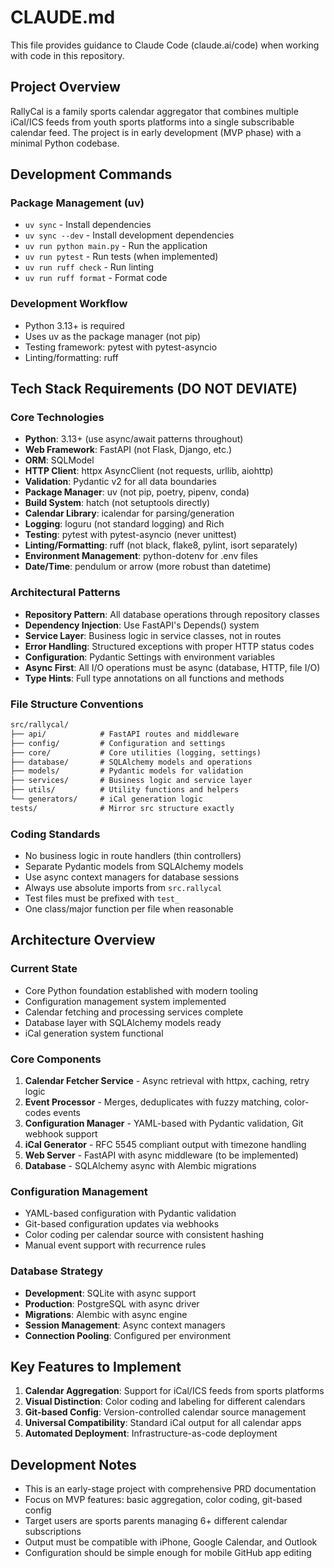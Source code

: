 # CLAUDE.md

This file provides guidance to Claude Code (claude.ai/code) when working with code in this repository.

## Project Overview

RallyCal is a family sports calendar aggregator that combines multiple iCal/ICS feeds from youth sports platforms into a single subscribable calendar feed. The project is in early development (MVP phase) with a minimal Python codebase.

## Development Commands

### Package Management (uv)

- `uv sync` - Install dependencies
- `uv sync --dev` - Install development dependencies
- `uv run python main.py` - Run the application
- `uv run pytest` - Run tests (when implemented)
- `uv run ruff check` - Run linting
- `uv run ruff format` - Format code

### Development Workflow

- Python 3.13+ is required
- Uses uv as the package manager (not pip)
- Testing framework: pytest with pytest-asyncio
- Linting/formatting: ruff

## Tech Stack Requirements (DO NOT DEVIATE)

### Core Technologies

- **Python**: 3.13+ (use async/await patterns throughout)
- **Web Framework**: FastAPI (not Flask, Django, etc.)
- **ORM**: SQLModel
- **HTTP Client**: httpx AsyncClient (not requests, urllib, aiohttp)
- **Validation**: Pydantic v2 for all data boundaries
- **Package Manager**: uv (not pip, poetry, pipenv, conda)
- **Build System**: hatch (not setuptools directly)
- **Calendar Library**: icalendar for parsing/generation
- **Logging**: loguru (not standard logging) and Rich
- **Testing**: pytest with pytest-asyncio (never unittest)
- **Linting/Formatting**: ruff (not black, flake8, pylint, isort separately)
- **Environment Management**: python-dotenv for .env files  
- **Date/Time**: pendulum or arrow (more robust than datetime)

### Architectural Patterns

- **Repository Pattern**: All database operations through repository classes
- **Dependency Injection**: Use FastAPI's Depends() system
- **Service Layer**: Business logic in service classes, not in routes
- **Error Handling**: Structured exceptions with proper HTTP status codes
- **Configuration**: Pydantic Settings with environment variables
- **Async First**: All I/O operations must be async (database, HTTP, file I/O)
- **Type Hints**: Full type annotations on all functions and methods

### File Structure Conventions

```txt
src/rallycal/
├── api/            # FastAPI routes and middleware
├── config/         # Configuration and settings
├── core/           # Core utilities (logging, settings)
├── database/       # SQLAlchemy models and operations
├── models/         # Pydantic models for validation
├── services/       # Business logic and service layer
├── utils/          # Utility functions and helpers
└── generators/     # iCal generation logic
tests/              # Mirror src structure exactly
```

### Coding Standards

- No business logic in route handlers (thin controllers)
- Separate Pydantic models from SQLAlchemy models
- Use async context managers for database sessions
- Always use absolute imports from `src.rallycal`
- Test files must be prefixed with `test_`
- One class/major function per file when reasonable

## Architecture Overview

### Current State

- Core Python foundation established with modern tooling
- Configuration management system implemented
- Calendar fetching and processing services complete
- Database layer with SQLAlchemy models ready
- iCal generation system functional

### Core Components

1. **Calendar Fetcher Service** - Async retrieval with httpx, caching, retry logic
2. **Event Processor** - Merges, deduplicates with fuzzy matching, color-codes events  
3. **Configuration Manager** - YAML-based with Pydantic validation, Git webhook support
4. **iCal Generator** - RFC 5545 compliant output with timezone handling
5. **Web Server** - FastAPI with async middleware (to be implemented)
6. **Database** - SQLAlchemy async with Alembic migrations

### Configuration Management

- YAML-based configuration with Pydantic validation
- Git-based configuration updates via webhooks
- Color coding per calendar source with consistent hashing
- Manual event support with recurrence rules

### Database Strategy

- **Development**: SQLite with async support
- **Production**: PostgreSQL with async driver
- **Migrations**: Alembic with async engine
- **Session Management**: Async context managers
- **Connection Pooling**: Configured per environment

## Key Features to Implement

1. **Calendar Aggregation**: Support for iCal/ICS feeds from sports platforms
2. **Visual Distinction**: Color coding and labeling for different calendars
3. **Git-based Config**: Version-controlled calendar source management
4. **Universal Compatibility**: Standard iCal output for all calendar apps
5. **Automated Deployment**: Infrastructure-as-code deployment

## Development Notes

- This is an early-stage project with comprehensive PRD documentation
- Focus on MVP features: basic aggregation, color coding, git-based config
- Target users are sports parents managing 6+ different calendar subscriptions
- Output must be compatible with iPhone, Google Calendar, and Outlook
- Configuration should be simple enough for mobile GitHub app editing
